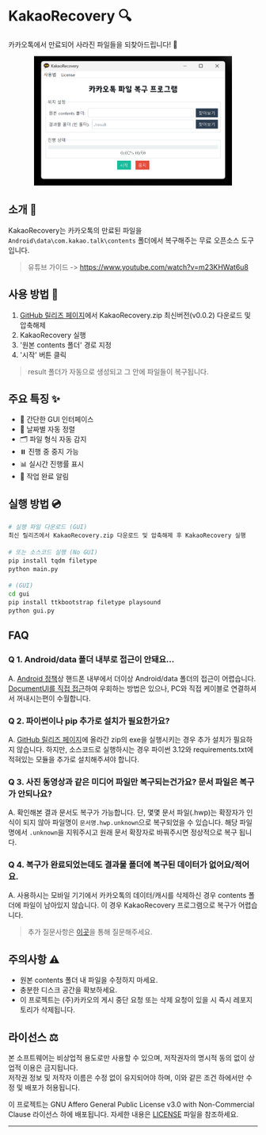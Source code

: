# KakaoRecovery 🔍

카카오톡에서 만료되어 사라진 파일들을 되찾아드립니다! 🚀

<div align="center">
    <img src="asset/KakaoRecovery.png" alt="KakaoRecovery" width=400>
</div>

## 소개 📝

KakaoRecovery는 카카오톡의 만료된 파일을 `Android\data\com.kakao.talk\contents` 폴더에서 복구해주는 무료 오픈소스 도구입니다.

> 유튜브 가이드 -> https://www.youtube.com/watch?v=m23KHWat6u8

## 사용 방법 🎯

1. [GitHub 릴리즈 페이지](https://github.com/tionlab/KakaoRecovery/releases/latest)에서 KakaoRecovery.zip 최신버전(v0.0.2) 다운로드 및 압축해제
2. KakaoRecovery 실행
3. '원본 contents 폴더' 경로 지정
4. '시작' 버튼 클릭

> result 폴더가 자동으로 생성되고 그 안에 파일들이 복구됩니다.

## 주요 특징 ✨

-   🎯 간단한 GUI 인터페이스
-   📅 날짜별 자동 정렬
-   🗂️ 파일 형식 자동 감지
-   ⏸️ 진행 중 중지 가능
-   📊 실시간 진행률 표시
-   🔔 작업 완료 알림

## 실행 방법 💿

```bash
# 실행 파일 다운로드 (GUI)
최신 릴리즈에서 KakaoRecovery.zip 다운로드 및 압축해제 후 KakaoRecovery 실행

# 또는 소스코드 실행 (No GUI)
pip install tqdm filetype
python main.py

# (GUI)
cd gui
pip install ttkbootstrap filetype playsound
python gui.py
```

## FAQ

### **Q 1. Android/data 폴더 내부로 접근이 안돼요...**

A. [Android 정책](https://developer.android.com/about/versions/11/privacy/storage?hl=ko#file-access)상 핸드폰 내부에서 더이상 Android/data 폴더의 접근이 어렵습니다.
[DocumentUI를 직접 접근](https://play.google.com/store/apps/details?id=com.marc.files)하여 우회하는 방법은 있으나, PC와 직접 케이블로 연결하셔서 꺼내시는편이 수월합니다.

### **Q 2. 파이썬이나 pip 추가로 설치가 필요한가요?**

A. [GitHub 릴리즈 페이지](https://github.com/tionlab/KakaoRecovery/releases/latest)에 올라간 zip의 exe을 실행시키는 경우 추가 설치가 필요하지 않습니다. 하지만, 소스코드로 실행하시는 경우 파이썬 3.12와 requirements.txt에 적혀있는 모듈을 추가로 설치해주셔야 합니다.

### **Q 3. 사진 동영상과 같은 미디어 파일만 복구되는건가요? 문서 파일은 복구가 안되나요?**

A. 확인해본 결과 문서도 복구가 가능합니다. 단, 몇몇 문서 파일(.hwp)는
확장자가 인식이 되지 않아 파일명이 `문서명.hwp.unknown`으로 복구되었을 수
있습니다. 해당 파일명에서 `.unknown`을 지워주시고 원래 문서 확장자로 바꿔주시면
정상적으로 복구 됩니다.

### **Q 4. 복구가 완료되었는데도 결과물 폴더에 복구된 데이터가 없어요/적어요.**

A. 사용하시는 모바일 기기에서 카카오톡의 데이터/캐시를 삭제하신 경우 contents 폴더에
파일이 남아있지 않습니다. 이 경우 KakaoRecovery 프로그램으로 복구가 어렵습니다.

> 추가 질문사항은 [이곳](https://discord.com/invite/k3qm6RbpHc)을 통해 질문해주세요.

## 주의사항 ⚠️

-   원본 contents 폴더 내 파일을 수정하지 마세요.
-   충분한 디스크 공간을 확보하세요.
-   이 프로젝트는 (주)카카오의 게시 중단 요청 또는 삭제 요청이 있을 시 즉시 레포지토리가 삭제됩니다.

## 라이선스 ⚖️

본 소프트웨어는 비상업적 용도로만 사용할 수 있으며, 저작권자의 명시적 동의 없이 상업적 이용은 금지됩니다.  
저작권 정보 및 저작자 이름은 수정 없이 유지되어야 하며, 이와 같은 조건 하에서만 수정 및 배포가 허용됩니다.

이 프로젝트는 GNU Affero General Public License v3.0 with Non-Commercial Clause 라이선스 하에 배포됩니다. 자세한 내용은 [LICENSE](LICENSE) 파일을 참조하세요.

---
